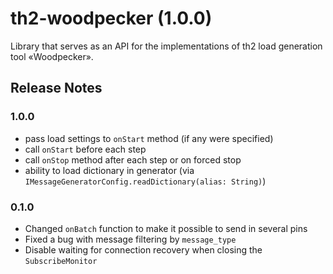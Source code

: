 # th2-woodpecker (1.0.0)

Library that serves as an API for the implementations of th2 load generation tool «Woodpecker».

## Release Notes

### 1.0.0

+ pass load settings to `onStart` method (if any were specified)
+ call `onStart` before each step
+ call `onStop` method after each step or on forced stop
+ ability to load dictionary in generator (via `IMessageGeneratorConfig.readDictionary(alias: String)`)

### 0.1.0

+ Changed `onBatch` function to make it possible to send in several pins
+ Fixed a bug with message filtering by `message_type`
+ Disable waiting for connection recovery when closing the `SubscribeMonitor`
